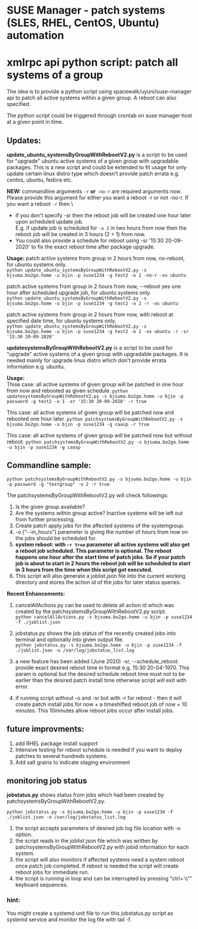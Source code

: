 # SUSE Manager - patch systems (SLES, RHEL, CentOS, Ubuntu) automation
# xmlrpc api python script: patch all systems of a group

The idea is to provide a python script using spacewalk/uyuni/suse-manager api to patch all active systems within a given group. A reboot can also specified.

The python script could be triggered through crontab on suse manager host at a given point in time.

## __Updates:__
**update_ubuntu_systemsByGroupWithRebootV2.py** is a script to be used for "upgrade" ubuntu active systems of a given group with upgradable packages. This is a new script and could be extended to fit usage for only update certain linux distro type which doesn't provide patch errata e.g. centos, ubuntu, fedora etc.

__NEW:__ commandline arguments ```-r``` __or__ ```-no-r``` are required arguments now. Please provide this argument for either you want a reboot -r or not -no-r.
If you want a reboot ```-r``` then \
* if you don't specify -sr then the reboot job will be created one hour later upon scheduled update job. \
E.g. if update job is scheduled for ```-o 2``` in two hours from now then the reboot job will be created in 3 hours (2 + 1) from now.
* You could also provide a schedule for reboot using -sr '15:30 20-09-2020' to fix the exact reboot time after package upgrade.

__Usage:__
patch active systems from group in 2 hours from now, no-reboot, for ubuntu systems only.\
    ```python update_ubuntu_systemsByGroupWithRebootV2.py -s bjsuma.bo2go.home -u bjin -p suse1234 -g test2 -o 2 -no-r -os ubuntu ```

patch active systems from group in 2 hours from now, --reboot yes one hour after scheduled upgrade job, for ubuntu systems only.\
    ```python update_ubuntu_systemsByGroupWithRebootV2.py -s bjsuma.bo2go.home -u bjin -p suse1234 -g test2 -o 2 -r -os ubuntu ```

patch active systems from group in 2 hours from now, with reboot at specified date time, for ubuntu systems only.\
    ```python update_ubuntu_systemsByGroupWithRebootV2.py -s bjsuma.bo2go.home -u bjin -p suse1234 -g test2 -o 2 -os ubuntu -r -sr '15:30 20-09-2020' ```

**updatesystemsByGroupWithRebootV2.py** is a script to be used for "upgrade" active systems of a given group with upgradable packages. It is needed mainly for upgrade linux distro which don't provide errata information e.g. ubuntu.

__Usage:__\
Thise case: all active systems of given group will be patched in one hour from now and rebooted as given schedule.
```python updatesystemsByGroupWithRebootV2.py -s bjsuma.bo2go.home -u bjin -p password -g test2 -o 1 -sr '15:30 20-09-2020' -r true```

This case: all active systems of given group will be patched now and rebooted one hour later. 
```python patchsystemsByGroupWithRebootV2.py -s bjsuma.bo2go.home -u bjin -p suse1234 -g caasp -r true```

This case: all active systems of given group will be patched now but without reboot. 
```python patchsystemsByGroupWithRebootV2.py -s bjsuma.bo2go.home -u bjin -p suse1234 -g caasp```


## __Commandline sample:__
`python patchsystemsByGroupWithRebootV2.py -s bjsuma.bo2go.home -u bjin -p password -g "testgroup" -o 2 -r true`

The patchsystemsByGroupWithRebootV2.py will check followings:
1. Is the given group available?
2. Are the systems within group active? Inactive systems will be left out from further processing.
3. Create patch apply jobs for the affected systems of the systemgroup.
4. -o ("--in_hours") parameter is giving the number of hours from now on the jobs should be scheduled for.  
5. __system reboot: with ```-r true``` parameter all active systems will also get a reboot job scheduled. This parameter is optional. The reboot happens one hour after the start time of patch jobs. So if your patch job is about to start in 2 hours the reboot job will be scheduled to start in 3 hours from the time when this script got executed.__
6. This script will also generate a joblist.json file into the current working directory and stores the action id of the jobs for later status queries.


__Recent Enhancements:__
1. cancelAllActions.py can be used to delete all action id which was created by the patchsystemsByGroupWithRebootV2.py script.\
`python cancelAllActions.py -s bjsuma.bo2go.home -u bjin -p suse1234 -f ./joblist.json`
2. jobstatus.py shows the job status of the recently created jobs into terminal and optionally into given output file.\
`python jobstatus.py -s bjsuma.bo2go.home -u bjin -p suse1234 -f ./joblist.json -o /var/log/jobstatus_list.log`

3. a new feature has been added (June 2020)
-sr, --schedule_reboot: provide exact desired reboot time in format e.g. 15:30 20-04-1970. This param is optional but the desired schedule reboot time must not to be earlier than the desired patch install time otherwise script will exit with error.

4. if running script without -o and -sr but with -r for reboot - then it will create patch install jobs for now + a timeshifted reboot job of now + 10 minutes. This 10minutes allow reboot jobs occur after install jobs.
   

## future improvments:
1. add RHEL package install support
2. Intensive testing for reboot schedule is needed if you want to deploy patches to several hundreds systems.
3. Add salt grains to indicate staging environment

## monitoring job status
__jobstatus.py__ shows status from jobs which had been created by patchsystemsByGroupWithRebootV2.py.

```python jobstatus.py -s bjsuma.bo2go.home -u bjin -p suse1234 -f ./joblist.json -o /var/log/jobstatus_list.log```


1. the script accepts parameters of desired job log file location with -o option.
2. the script reads in the joblist.json file which was written by patchsystemsByGroupWithRebootV2.py with jobid information for each system.
3. the script will also monitors if affected systems need a system reboot once patch job completed. If reboot is needed the script will create reboot jobs for immediate run.
4. the script is running in loop and can be interrupted by pressing "ctrl+'c'" keyboard sequences.

### hint:
You might create a systemd unit file to run this jobstatus.py script as systemd service and monitor the log file with tail -f.
